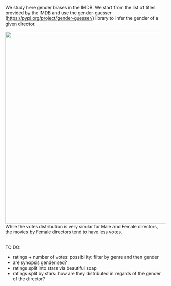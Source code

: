 We study here gender biases in the IMDB. We start from the list of titles provided by the IMDB and use the gender-guesser (https://pypi.org/project/gender-guesser/) library to infer the gender of a given director.
<br/>
<br/>
<img src="https://github.com/ecancellieri/Gender_Bias/blob/master/IMDB/votes_distribution.png" width="600">
While the votes distribution is very similar for Male and Female directors, the movies by Female directors tend to have less votes.
<br/>
<br/>

TO DO:
- ratings + number of votes: possibility: filter by genre and then gender
- are synopsis genderised?
- ratings split into stars via beautiful soap
- ratings split by stars: how are they distributed in regards of the gender of the director?


